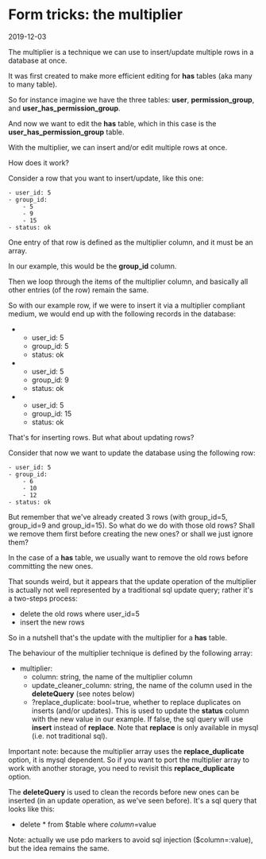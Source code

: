 Form tricks: the multiplier 
=============
2019-12-03



The multiplier is a technique we can use to insert/update multiple rows in a database at once.

It was first created to make more efficient editing for **has** tables (aka many to many table).

So for instance imagine we have the three tables: **user**, **permission_group**, and **user_has_permission_group**.

And now we want to edit the **has** table, which in this case is the **user_has_permission_group** table.

With the multiplier, we can insert and/or edit multiple rows at once.

 

How does it work?

Consider a row that you want to insert/update, like this one:

```text
- user_id: 5
- group_id: 
    - 5
    - 9
    - 15
- status: ok

```

One entry of that row is defined as the multiplier column, and it must be an array.

In our example, this would be the **group_id** column.

Then we loop through the items of the multiplier column, and basically all other entries (of the row) remain the same.

So with our example row, if we were to insert it via a multiplier compliant medium, we would end up with the following records in the database:

-
    - user_id: 5
    - group_id: 5
    - status: ok
-
    - user_id: 5
    - group_id: 9
    - status: ok
-
    - user_id: 5
    - group_id: 15
    - status: ok
 


That's for inserting rows. But what about updating rows?
 
Consider that now we want to update the database using the following row:

```text
- user_id: 5
- group_id: 
    - 6
    - 10
    - 12
- status: ok

```

But remember that we've already created 3 rows (with group_id=5, group_id=9 and group_id=15).
So what do we do with those old rows? Shall we remove them first before creating the new ones? or shall we just ignore them?
 
In the case of a **has** table, we usually want to remove the old rows before committing the new ones.

That sounds weird, but it appears that the update operation of the multiplier is actually not well represented by 
a traditional sql update query; rather it's a two-steps process:

- delete the old rows where user_id=5
- insert the new rows


So in a nutshell that's the update with the multiplier for a **has** table.


 


The behaviour of the multiplier technique is defined by the following array:

- multiplier:
    - column: string, the name of the multiplier column
    - update_cleaner_column: string, the name of the column used in the **deleteQuery** (see notes below)
    - ?replace_duplicate: bool=true, whether to replace duplicates on inserts (and/or updates).
                        This is used to update the **status** column with the new value in our example.
                        If false, the sql query will use **insert** instead of **replace**. 
                        Note that **replace** is only available in mysql (i.e. not traditional sql).
    
    
Important note: because the multiplier array uses the **replace_duplicate** option, it is mysql dependent.
So if you want to port the multiplier array to work with another storage, you need to revisit this **replace_duplicate** option.


    
The **deleteQuery** is used to clean the records before new ones can be inserted (in an update operation, as we've seen before).
It's a sql query that looks like this:
 
- delete * from $table where $column=$value
 
Note: actually we use pdo markers to avoid sql injection ($column=:value), but the idea remains the same.    
    
    
    